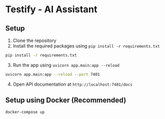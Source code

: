 # Testify - AI Assistant

## Setup
1. Clone the repository
2. Install the required packages using `pip install -r requirements.txt`

```bash
pip install -r requirements.txt
```

3. Run the app using `uvicorn app.main:app --reload`


```bash
uvicorn app.main:app --reload --port 7401
```


4. Open API documentation at `http://localhost:7401/docs`


## Setup using Docker (Recommended)


```bash
docker-compose up
```

